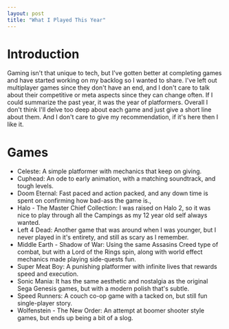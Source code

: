 ```yaml
---
layout: post
title: "What I Played This Year"
---
```


# Introduction

Gaming isn't that unique to tech, but I've gotten better at completing games and have started working on my backlog so I wanted to share. I've left out multiplayer games since they don't have an end, and I don't care to talk about their competitive or meta aspects since they can change often. If I could summarize the past year, it was the year of platformers. Overall I don't think I'll delve too deep about each game and just give a short line about them. And I don't care to give my recommendation, if it's here then I like it.

# Games

* Celeste: A simple platformer with mechanics that keep on giving.
* Cuphead: An ode to early animation, with a matching soundtrack, and tough levels.
* Doom Eternal: Fast paced and action packed, and any down time is spent on confirming how bad-ass the game is.,
* Halo - The Master Chief Collection: I was raised on Halo 2, so it was nice to play through all the Campings as my 12 year old self always wanted.
* Left 4 Dead: Another game that was around when I was younger, but I never played in it's entirety, and still as scary as I remember.
* Middle Earth - Shadow of War: Using the same Assasins Creed type of combat, but with a Lord of the Rings spin, along with world effect mechanics made playing side-quests fun.
* Super Meat Boy: A punishing platformer with infinite lives that rewards speed and execution.
* Sonic Mania: It has the same aesthetic and nostalgia as the original Sega Genesis games, but with a modern polish that's subtle.
* Speed Runners: A couch co-op game with a tacked on, but still fun single-player story.
* Wolfenstein - The New Order: An attempt at boomer shooter style games, but ends up being a bit of a slog.

